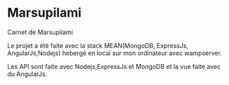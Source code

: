 # Marsupilami
Carnet de Marsupilami

Le projet a été faite avec la stack MEAN(MongoDB, ExpressJs, AngularJs,Nodejs) hebergé en local sur mon ordinateur avec wampserver.

Les API sont faite avec Nodejs,ExpressJs et MongoDB et la vue faite avec du AngularJs.

